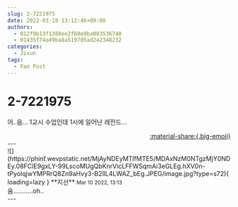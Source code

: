 ```yaml
---
slug: 2-7221975
date: 2022-03-10 13:12:46+09:00
authors:
  - 012f9b13f1388ee2f60e9ba083536740
  - 01435f74a49ba8a519705ad242348232
categories:
  - Jisun
tags:
  - Fan Post
---
```


# 2-7221975

<div class="post-container" markdown="1">
<div class="content-container md-sidebar__scrollwrap" markdown="1">

어..음... 1교시 수업인데 1시에 일어난 레전드...

</div>
</div>

<div style="text-align: right;" markdown="1">
<a href="https://weverse.io/fromis9/fanpost/2-7221975" style="text-align: right;">:material-share:{.big-emoji}</a>
</div>
---

<div class="comments-container md-sidebar__scrollwrap" markdown="1">
<div class="comment" markdown="1">
<div class='id-container' markdown="1">
![](https://phinf.wevpstatic.net/MjAyNDEyMTlfMTE5/MDAxNzM0NTgzMjY0NDEy.08FClE9gxLY-99LscoMUgQbKnrVicLFFWSqmAi3eGLEg.hXV0n-tPyoIqjwYMPRrQ8Zn9aHvy3-B2llL4LWAZ_bEg.JPEG/image.jpg?type=s72){ loading=lazy }
**<span class="artist">지선</span>** <small>Mar 10 2022, 13:13</small><br>
</div>
<div class='comment-body' markdown="1">
움...........oh..
</div>
</div>
</div>
---
